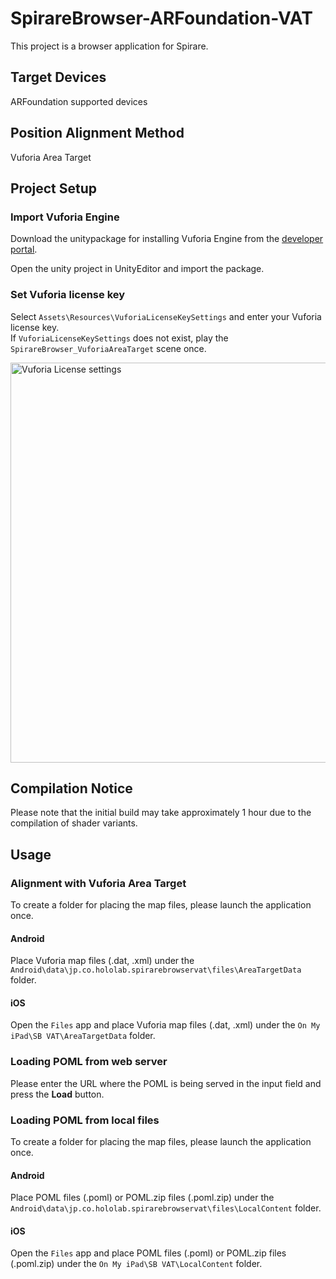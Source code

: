 # SpirareBrowser-ARFoundation-VAT

This project is a browser application for Spirare.

## Target Devices

ARFoundation supported devices

## Position Alignment Method

Vuforia Area Target

## Project Setup

### Import Vuforia Engine

Download the unitypackage for installing Vuforia Engine from the [developer portal](https://developer.vuforia.com/downloads/SDK).

Open the unity project in UnityEditor and import the package.

### Set Vuforia license key

Select `Assets\Resources\VuforiaLicenseKeySettings` and enter your Vuforia license key.  
If `VuforiaLicenseKeySettings` does not exist, play the `SpirareBrowser_VuforiaAreaTarget` scene once.

<img width="640" alt="Vuforia License settings" src="https://user-images.githubusercontent.com/4415085/230545525-f11b9075-3793-48cd-91d7-c978dcc7279e.png">

## Compilation Notice

Please note that the initial build may take approximately 1 hour due to the compilation of shader variants.

## Usage

### Alignment with Vuforia Area Target

To create a folder for placing the map files, please launch the application once.

#### Android

Place Vuforia map files (.dat, .xml) under the `Android\data\jp.co.hololab.spirarebrowservat\files\AreaTargetData` folder.

#### iOS

Open the `Files` app and place Vuforia map files (.dat, .xml) under the `On My iPad\SB VAT\AreaTargetData` folder.

### Loading POML from web server

Please enter the URL where the POML is being served in the input field and press the **Load** button.

### Loading POML from local files

To create a folder for placing the map files, please launch the application once.

#### Android

Place POML files (.poml) or POML.zip files (.poml.zip) under the `Android\data\jp.co.hololab.spirarebrowservat\files\LocalContent` folder.

#### iOS

Open the `Files` app and place POML files (.poml) or POML.zip files (.poml.zip) under the `On My iPad\SB VAT\LocalContent` folder.
